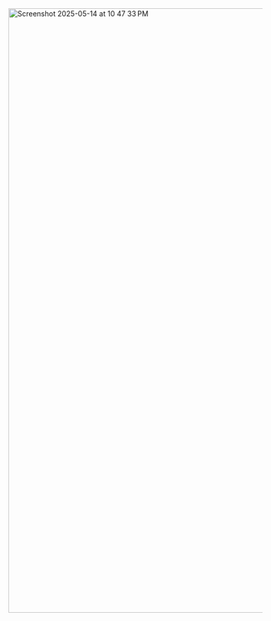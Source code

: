 <img width="1196" alt="Screenshot 2025-05-14 at 10 47 33 PM" src="https://github.com/user-attachments/assets/94cc9c81-77fb-40ca-b593-5ae01c475843" />
